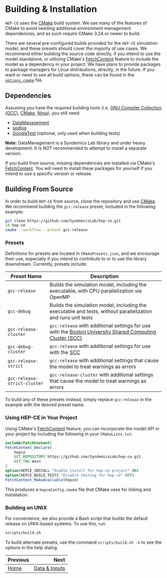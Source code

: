 # Building & Installation

`HEP-CE` uses the [CMake][cmake] build system. We use many of the features of
CMake to avoid needing additional environment management dependencies, and as
such require CMake 3.24 or newer to build.

There are several pre-configured builds provided for the `HEP-CE` simulation
model, and these presets should cover the majority of use cases.
We recommend either building the source code directly, if you intend to use the
model standalone, or utilizing CMake's [FetchContent][fetchcontent] feature to
include the model as a dependency in your project. We have plans to provide
packages to package managers for Linux distributions, directly, in the future.
If you want or need to see all build options, these can be found in the
[`options.cmake`][hepceoptions] file.

## Dependencies

Assuming you have the required building tools (i.e. [GNU Compiler Collection (GCC)][gcc], [CMake][cmake], [Ninja][ninja]), you still need:

- [DataManagement](https://github.com/SyndemicsLab/DataManagement)
- [spdlog](https://github.com/gabime/spdlog)
- [GoogleTest][gtest] (optional, only used when building tests)

**Note:** DataManagement is a Syndemics Lab library and under heavy development. It is *NOT* recommended to attempt to install a separate version.

If you build from source, missing dependencies are installed via CMake's
[FetchContent][fetchcontent]. You will need to install these packages for
yourself if you intend to use a specific version or release.

## Building From Source
In order to build `HEP-CE` from source, clone the repository and use
[CMake][cmake]. We recommend building the `gcc-release` preset, included in the
following example:

```bash
git clone https://github.com/SyndemicsLab/hep-ce.git
cd hep-ce
cmake --workflow --preset gcc-release
```

### Presets

Definitions for presets are located in `CMakePresets.json`, and we encourage
their use, especially if you intend to contribute to or to use the library
downstream. Currently, presets include:

| Preset Name | Description |
| ----------- | ----------- |
| `gcc-release` | Builds the simulation model, including the executable, with CPU parallelization via OpenMP |
| `gcc-debug` | Builds the simulation model, including the executable and tests, *without* parallelization and runs unit tests |
| `gcc-release-cluster` | `gcc-release` with additional settings for use with the [Boston University Shared Computing Cluster (SCC)][scc] |
| `gcc-debug-cluster` | `gcc-release` with additional settings for use with the [SCC][scc] |
| `gcc-release-strict` | `gcc-release` with additional settings that cause the model to treat warnings as errors |
| `gcc-release-strict-cluster` | `gcc-release-cluster` with additional settings that cause the model to treat warnings as errors |

To build any of these presets instead, simply replace `gcc-release` in the
example with the desired preset name.

### Using HEP-CE in Your Project

Using CMake's [FetchContent][fetchcontent] feature, you can incorporate the
model API in your project by including the following in your `CMakeLists.txt`:

```cmake
include(FetchContent)
FetchContent_Declare(
    hepce
    GIT_REPOSITORY https://github.com/SyndemicsLab/hep-ce.git
    GIT_TAG main
)
option(HEPCE_INSTALL "Enable install for hep-ce project" ON)
option(HEPCE_BUILD_TESTS "Disable testing for hep-ce" OFF)
FetchContent_MakeAvailable(hepce)
```

This produces a `hepceConfig.cmake` file that CMake uses for linking and
installation.

### Building on UNIX

For convenience, we also provide a Bash script that builds the default release
on UNIX-based systems. To use this, run

```bash
scripts/build.sh
```

To build alternate presets, use the command `scripts/build.sh -h` to see the
options in the help dialog.



<div class="section_buttons">

| Previous     |                  Next |
|:-------------|----------------------:|
| [Home][home] | [Data & Inputs][data] |

</div>

[cmake]: https://cmake.org
[data]: data.md
[fetchcontent]: https://cmake.org/cmake/help/latest/module/FetchContent.html
[gcc]: https://gcc.gnu.org/
[gtest]: https://github.com/google/googletest
[hepceoptions]: https://github.com/SyndemicsLab/hep-ce/blob/main/cmake/options.cmake
[home]: index.md
[ninja]: https://ninja-build.org
[scc]: https://www.bu.edu/tech/support/research/computing-resources/scc/
